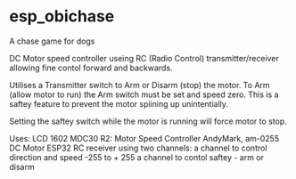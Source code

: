 # esp_obichase
A chase game for dogs 

 DC Motor speed controller useing RC (Radio Control) transmitter/receiver 
 allowing fine contol forward and backwards.
  
 Utilises a Transmitter switch to Arm or Disarm (stop) the motor.
 To Arm (allow motor to run) the Arm switch must be set and speed zero. This is
 a saftey feature to prevent the motor spiining up unintentially.
  
 Setting the saftey switch while the motor is running will force motor to stop.
  
 Uses:
   LCD 1602
   MDC30 R2: Motor Speed Controller
   AndyMark, am-0255 DC Motor 
   ESP32
   RC receiver using two channels:
    a channel to control direction and speed -255 to + 255
    a channel to contol saftey  - arm or disarm


